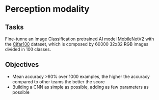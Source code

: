 # Perception modality
## Tasks  
Fine-tunne an Image Classification pretrained AI model [MobileNetV2](https://www.tensorflow.org/api_docs/python/tf/keras/applications/MobileNetV2) with the [Cifar100](https://www.tensorflow.org/datasets/catalog/cifar100?hl=en) dataset, which is composed by 60000 32x32 RGB images divided in 100 classes.

## Objectives
- Mean accuracy >90% over 1000 examples, the higher the accuracy compared to other teams the better the score
- Building a CNN as simple as possible, adding as few parameters as possible
